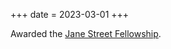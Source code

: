 +++
date = 2023-03-01
+++

Awarded the [Jane Street Fellowship](https://www.janestreet.com/join-jane-street/programs-and-events/grf-profiles-2023/).
